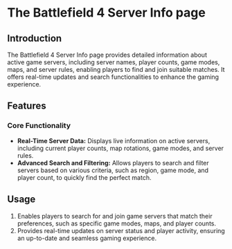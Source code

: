 # The Battlefield 4 Server Info page

## Introduction
The Battlefield 4 Server Info page provides detailed information about active game servers, including server names, player counts, game modes, maps, and server rules, enabling players to find and join suitable matches. It offers real-time updates and search functionalities to enhance the gaming experience.

## Features
### Core Functionality
- **Real-Time Server Data:** Displays live information on active servers, including current player counts, map rotations, game modes, and server rules.
- **Advanced Search and Filtering:** Allows players to search and filter servers based on various criteria, such as region, game mode, and player count, to quickly find the perfect match.

## Usage
1. Enables players to search for and join game servers that match their preferences, such as specific game modes, maps, and player counts.
2. Provides real-time updates on server status and player activity, ensuring an up-to-date and seamless gaming experience.